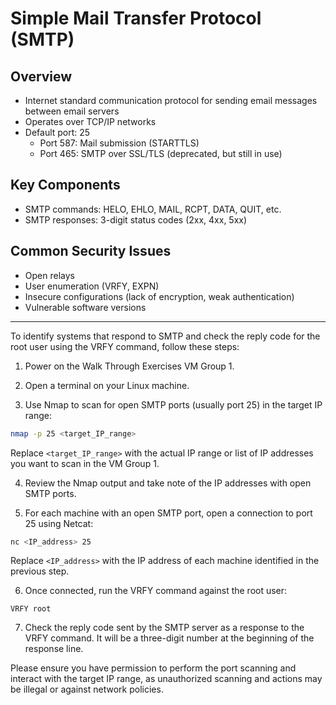 # Simple Mail Transfer Protocol (SMTP)

## Overview
- Internet standard communication protocol for sending email messages between email servers
- Operates over TCP/IP networks
- Default port: 25
  - Port 587: Mail submission (STARTTLS)
  - Port 465: SMTP over SSL/TLS (deprecated, but still in use)

## Key Components
- SMTP commands: HELO, EHLO, MAIL, RCPT, DATA, QUIT, etc.
- SMTP responses: 3-digit status codes (2xx, 4xx, 5xx)

## Common Security Issues
- Open relays
- User enumeration (VRFY, EXPN)
- Insecure configurations (lack of encryption, weak authentication)
- Vulnerable software versions

--------


To identify systems that respond to SMTP and check the reply code for the root user using the VRFY command, follow these steps:

1. Power on the Walk Through Exercises VM Group 1.

2. Open a terminal on your Linux machine.

3. Use Nmap to scan for open SMTP ports (usually port 25) in the target IP range:

```bash
nmap -p 25 <target_IP_range>
```

Replace `<target_IP_range>` with the actual IP range or list of IP addresses you want to scan in the VM Group 1.

4. Review the Nmap output and take note of the IP addresses with open SMTP ports.

5. For each machine with an open SMTP port, open a connection to port 25 using Netcat:

```bash
nc <IP_address> 25
```

Replace `<IP_address>` with the IP address of each machine identified in the previous step.

6. Once connected, run the VRFY command against the root user:

```
VRFY root
```

7. Check the reply code sent by the SMTP server as a response to the VRFY command. It will be a three-digit number at the beginning of the response line.

Please ensure you have permission to perform the port scanning and interact with the target IP range, as unauthorized scanning and actions may be illegal or against network policies.